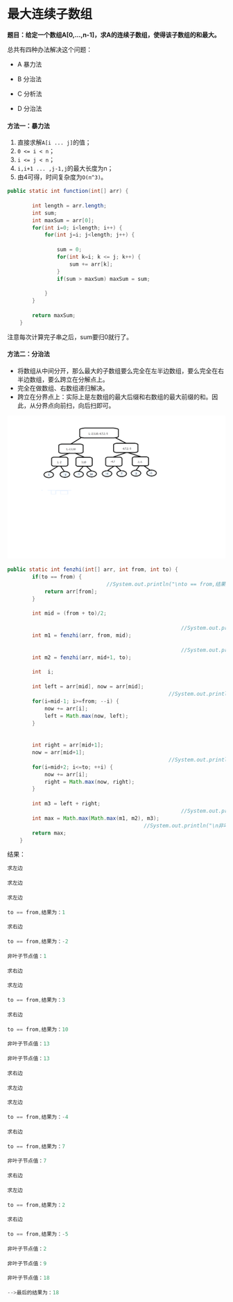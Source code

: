 # 最大连续子数组

**题目：给定一个数组A[0,...,n-1]，求A的连续子数组，使得该子数组的和最大。**

总共有四种办法解决这个问题：

* A 暴力法 

 * B 分治法  
 * C 分析法
 * D 分治法



#### 方法一：暴力法

1. 直接求解`A[i ... j]`的值；
2. `0 <= i < n`；
3. `i <= j < n`；
4. `i,i+1 ... ,j-1,j`的最大长度为n；
5. 由4可得，时间复杂度为`O(n^3)`。

```java
public static int function(int[] arr) {
		
		int length = arr.length;
		int sum;
		int maxSum = arr[0];
		for(int i=0; i<length; i++) {
			for(int j=i; j<length; j++) {
				
				sum = 0;
				for(int k=i; k <= j; k++) {
					sum += arr[k];
				}
				if(sum > maxSum) maxSum = sum;
				
			}
		}
		
		return maxSum;
	}
```

注意每次计算完子串之后，sum要归0就行了。



#### 方法二：分治法

- 将数组从中间分开，那么最大的子数组要么完全在左半边数组，要么完全在右半边数组，要么跨立在分解点上。
- 完全在做数组、右数组递归解决。
- 跨立在分界点上：实际上是左数组的最大后缀和右数组的最大前缀的和。因此，从分界点向前扫，向后扫即可。

![递归树](img\1.png)

```java
public static int fenzhi(int[] arr, int from, int to) {
		if(to == from) {
								//System.out.println("\nto == from,结果为："+arr[from]);
			return arr[from];
		}
		
		int mid = (from + to)/2;
		
														//System.out.println("\n求左边");
		int m1 = fenzhi(arr, from, mid);
		
														//System.out.println("\n求右边");
		int m2 = fenzhi(arr, mid+1, to);
		
		int  i;
		
		int left = arr[mid], now = arr[mid];
													//System.out.println("\n求中左边");
		for(i=mid-1; i>=from; --i) {
			now += arr[i];
			left = Math.max(now, left);
		}
		
		
		int right = arr[mid+1]; 
		now = arr[mid+1];
													//System.out.println("\n求中右边");
		for(i=mid+2; i<=to; ++i) {
			now += arr[i];
			right = Math.max(now, right);
		}
		
		int m3 = left + right;
														//System.out.println("\n中间");
		int max = Math.max(Math.max(m1, m2), m3);
											//System.out.println("\n非叶子节点值："+max);
		return max;
	}
```

结果：

```java
求左边

求左边

求左边

to == from,结果为：1

求右边

to == from,结果为：-2

非叶子节点值：1

求右边

求左边

to == from,结果为：3

求右边

to == from,结果为：10

非叶子节点值：13

非叶子节点值：13

求右边

求左边

求左边

to == from,结果为：-4

求右边

to == from,结果为：7

非叶子节点值：7

求右边

求左边

to == from,结果为：2

求右边

to == from,结果为：-5

非叶子节点值：2

非叶子节点值：9

非叶子节点值：18

-->最后的结果为：18
```

